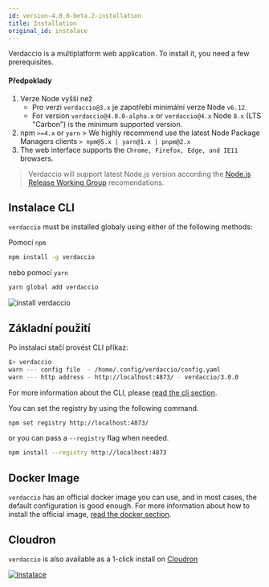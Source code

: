 ```yaml
---
id: version-4.0.0-beta.2-installation
title: Installation
original_id: instalace
---
```


Verdaccio is a multiplatform web application. To install it, you need a few prerequisites.

#### Předpoklady

1. Verze Node vyšší než 
    - Pro verzi `verdaccio@3.x` je zapotřebí minimální verze Node `v6.12`.
    - For version `verdaccio@4.0.0-alpha.x` or `verdaccio@4.x` Node `8.x` (LTS "Carbon") is the minimum supported version.
2. npm `>=4.x` or `yarn` > We highly recommend use the latest Node Package Managers clients `> npm@5.x | yarn@1.x | pnpm@2.x`
3. The web interface supports the `Chrome, Firefox, Edge, and IE11` browsers.

> Verdaccio will support latest Node.js version according the [Node.js Release Working Group](https://github.com/nodejs/Release) recomendations.

## Instalace CLI

`verdaccio` must be installed globaly using either of the following methods:

Pomocí `npm`

```bash
npm install -g verdaccio
```

nebo pomocí `yarn`

```bash
yarn global add verdaccio
```

![install verdaccio](assets/install_verdaccio.gif)

## Základní použití

Po instalaci stačí provést CLI příkaz:

```bash
$> verdaccio
warn --- config file  - /home/.config/verdaccio/config.yaml
warn --- http address - http://localhost:4873/ - verdaccio/3.0.0
```

For more information about the CLI, please [read the cli section](cli.md).

You can set the registry by using the following command.

```bash
npm set registry http://localhost:4873/
```

or you can pass a `--registry` flag when needed.

```bash
npm install --registry http://localhost:4873
```

## Docker Image

`verdaccio` has an official docker image you can use, and in most cases, the default configuration is good enough. For more information about how to install the official image, [read the docker section](docker.md).

## Cloudron

`verdaccio` is also available as a 1-click install on [Cloudron](https://cloudron.io)

[![Instalace](https://cloudron.io/img/button.svg)](https://cloudron.io/button.html?app=org.eggertsson.verdaccio)